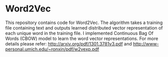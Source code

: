 # Word2Vec
This repository contains code for Word2Vec. The algorithm takes a training file containing text and outputs learned distributed vector representation of each unique word in the training file. I implemented Continuous Bag Of Words (CBOW) model to learn the word vector representations. For more details please refer: http://arxiv.org/pdf/1301.3781v3.pdf and http://www-personal.umich.edu/~ronxin/pdf/w2vexp.pdf
